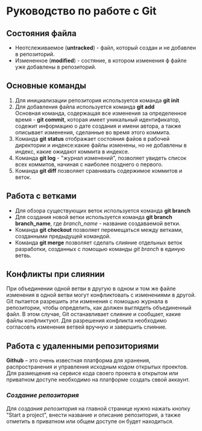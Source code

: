 # Руководство по работе с Git

## Состояния файла  
* Неотслеживаемое (**untracked**) - файл, который создан и не добавлен в репозиторий.
* Измененное (**modified**) - состяние, в котором изменения ф файле уже добавлены в репозиторий.

## Основные команды

1. Для инициализации репозитория используется команда **git init**  
2. Для добавления файла используется команда **git add**  
Основная команда, содержащая все изменения за определенное время - **git commit**, которая имеет уникальный идентификатор, содежит информацию о дате создания и имени автора, а также описывает изменения, сделанные во время этого коммита.
3. Команда **git status** отображает состояния файов в рабочей директории и индексе:какие файлы изменены, но не добавлены в индекс, какие ожидают коммита в индексе.  
4. Команда **git log** - "журнал изменений", позволяет увидеть список всех коммитов, начиная с наиболее позднего о первого.  
5. Команда **git diff** позволяет сравнивать содержимое коммитов и веток.


## Работа с ветками
* Для обзора существующих веток используется команда **git branch**
* Для создания новой ветки используется команда **git branch branch_name**, где *branch_name* - название создаваемой ветки.  
* Команда **git checkout** позволяет перемещаться между ветками, созданными предыдущей командой.
* Команда **git merge** позволяет сделать слияние отдельных веток разработки, созданных с помощью команды *git branch* в единую ветвь.
## Конфликты при слиянии
При объединении одной ветви в другую в одном и том же файле изменения в одной ветви могут конфликтовать с изменениями в другой. Git пытается разрешить эти изменения с помощью журнала в репозитории, чтобы определить, как должен выглядеть объединенный файл. В этом случае, Git останавливает слияние и сообщает, какие файлы конфликтуют. Для разрешения конфликта необходимо согласовть изменения ветвей вручную и завершить слияние.
## Работа с удаленными репозиториями
**Github** – это очень известная платформа для хранения, распространения и управления исходным кодом открытых проектов. Для размещения на сервисе кода своего проекта в открытом или приватном доступе необходимо на платформе создать сввой аккаунт.

### *Создание репозитория*
Для *создания репозитория* на главной странице нужно нажать кнопку "Start a project", внести название и описание репозитория, а также отметить в приватном или общем доступе он будет находиться.

